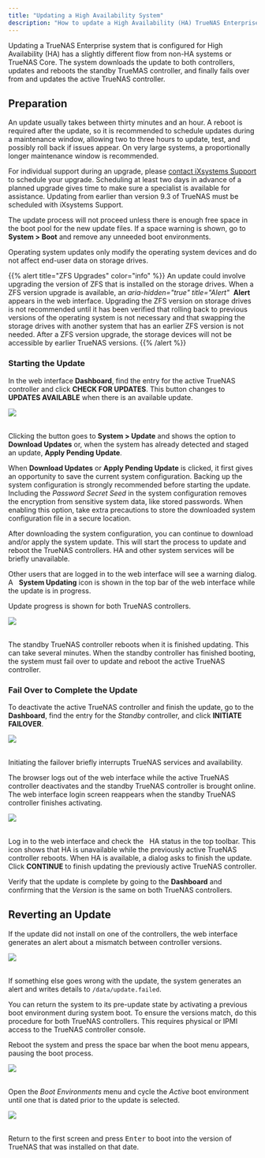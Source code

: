```yaml
---
title: "Updating a High Availability System"
description: "How to update a High Availability (HA) TrueNAS Enterprise system."
---
```


Updating a TrueNAS Enterprise system that is configured for High Availability (HA) has a slightly different flow from non-HA systems or TrueNAS Core.
The system downloads the update to both controllers, updates and reboots the standby TrueMAS controller, and finally fails over from and updates the active TrueNAS controller.

## Preparation

An update usually takes between thirty minutes and an hour.
A reboot is required after the update, so it is recommended to schedule updates during a maintenance window, allowing two to three hours to update, test, and possibly roll back if issues appear.
On very large systems, a proportionally longer maintenance window is recommended.

For individual support during an upgrade, please [contact iXsystems Support](/hub/tasks/troubleshooting/enterprise-support/#contacting-ixsystems-support) to schedule your upgrade.
Scheduling at least two days in advance of a planned upgrade gives time to make sure a specialist is available for assistance.
Updating from earlier than version 9.3 of TrueNAS must be scheduled with iXsystems Support.

The update process will not proceed unless there is enough free space in the boot pool for the new update files.
If a space warning is shown, go to **System > Boot** and remove any unneeded boot environments.

Operating system updates only modify the operating system devices and do not affect end-user data on storage drives.

{{% alert title="ZFS Upgrades" color="info" %}}
An update could involve upgrading the version of ZFS that is installed on the storage drives.
When a ZFS version upgrade is available, an <i class="fas fa-bell"> aria-hidden="true" title="Alert"</i>&nbsp; **Alert** appears in the web interface.
Upgrading the ZFS version on storage drives is not recommended until it has been verified that rolling back to previous versions of the operating system is not necessary and that swapping the storage drives with another system that has an earlier ZFS version is not needed.
After a ZFS version upgrade, the storage devices will not be accessible by earlier TrueNAS versions.
{{% /alert %}}

### Starting the Update

In the web interface **Dashboard**, find the entry for the active TrueNAS controller and click **CHECK FOR UPDATES**.
This button changes to **UPDATES AVAILABLE** when there is an available update.

<img src="/images/enterprise-dashboard-example.png">
<br><br>

Clicking the button goes to **System > Update** and shows the option to **Download Updates** or, when the system has already detected and staged an update, **Apply Pending Update**.

When **Download Updates** or **Apply Pending Update** is clicked, it first gives an opportunity to save the current system configuration.
Backing up the system configuration is strongly recommended before starting the update.
Including the *Password Secret Seed* in the system configuration removes the encryption from sensitive system data, like stored passwords.
When enabling this option, take extra precautions to store the downloaded system configuration file in a secure location.

After downloading the system configuration, you can continue to download and/or apply the system update.
This will start the process to update and reboot the TrueNAS controllers.
HA and other system services will be briefly unavailable.

Other users that are logged in to the web interface will see a warning dialog.
A <i class="fas fa-arrow-alt-square-down" aria-hidden="true" title="Down Arrow"></i>&nbsp; **System Updating** icon is shown in the top bar of the web interface while the update is in progress.

Update progress is shown for both TrueNAS controllers.

<img src="/images/ha-update-progress.png">
<br><br>

The standby TrueNAS controller reboots when it is finished updating.
This can take several minutes.
When the standby controller has finished booting, the system must fail over to update and reboot the active TrueNAS controller.

### Fail Over to Complete the Update

To deactivate the active TrueNAS controller and finish the update, go to the **Dashboard**, find the entry for the *Standby* controller, and click **INITIATE FAILOVER**.

<img src="/images/dashboard-initiate-failover.png">
<br><br>

Initiating the failover briefly interrupts TrueNAS services and availability.

The browser logs out of the web interface while the active TrueNAS controller deactivates and the standby TrueNAS controller is brought online.
The web interface login screen reappears when the standby TrueNAS controller finishes activating.

<img src="/images/failover-login.png">
<br><br>

Log in to the web interface and check the <i class="fas fa-cloud" aria-hidden="true" title="Cloud"></i>&nbsp; HA status in the top toolbar.
This icon shows that HA is unavailable while the previously active TrueNAS controller reboots.
When HA is available, a dialog asks to finish the update.
Click **CONTINUE** to finish updating the previously active TrueNAS controller.

Verify that the update is complete by going to the **Dashboard** and confirming that the *Version* is the same on both TrueNAS controllers.

## Reverting an Update

If the update did not install on one of the controllers, the web interface generates an alert about a mismatch between controller versions.

<img src="/images/ha-controller-version-mismatch.png">
<br><br>

If something else goes wrong with the update, the system generates an alert and writes details to `/data/update.failed`.

You can return the system to its pre-update state by activating a previous boot environment during system boot.
To ensure the versions match, do this procedure for both TrueNAS controllers.
This requires physical or IPMI access to the TrueNAS controller console.

Reboot the system and press the space bar when the boot menu appears, pausing the boot process.

<img src="/images/truenas-boot-menu.png">
<br><br>

Open the *Boot Environments* menu and cycle the *Active* boot environment until one that is dated prior to the update is selected.

<img src="/images/truenas-boot-menu-select-boot-environment.png">
<br><br>

Return to the first screen and press <kbd>Enter</kbd> to boot into the version of TrueNAS that was installed on that date.
